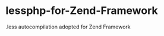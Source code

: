 lessphp-for-Zend-Framework
==========================

.less autocompilation adopted for Zend Framework